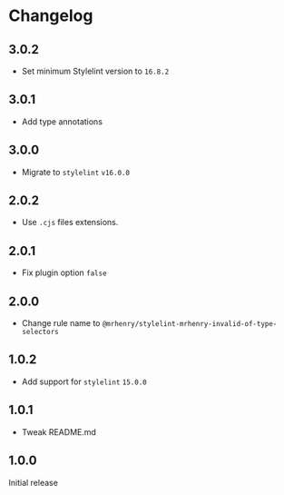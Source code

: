 # Changelog

## 3.0.2

- Set minimum Stylelint version to `16.8.2`

## 3.0.1

- Add type annotations

## 3.0.0

 - Migrate to `stylelint` `v16.0.0`

## 2.0.2

- Use `.cjs` files extensions.

## 2.0.1

- Fix plugin option `false`

## 2.0.0

- Change rule name to `@mrhenry/stylelint-mrhenry-invalid-of-type-selectors`

## 1.0.2

- Add support for `stylelint` `15.0.0`

## 1.0.1

- Tweak README.md

## 1.0.0

Initial release
